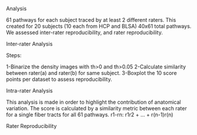 Analysis

61 pathways for each subject traced by at least 2 different raters. This created for 20 subjects (10 each from HCP and BLSA) 
40x61 total pathways. We assessed inter-rater reproducibility, and rater reproducibility. 

Inter-rater Analysis

Steps:

  1-Binarize the density images with th>0 and th>0.05
  2-Calculate similarity between rater(a) and rater(b) for same subject.
  3-Boxplot the 10 score points per dataset to assess reproducibility.

Intra-rater Analysis

This analysis is made in order to highlight the contribution of anatomical variation. 
The score is calculated by a similarity metric between each rater for a single fiber tracts for all 61 pathways.
r1-rn: r1r2 + ... + r(n-1)r(n)

Rater Reproducibility
